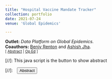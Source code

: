 ```yaml
---
title: "Hospital Vaccine Mandate Tracker"
collection: portfolio
date: 2021-07-24
venue: 'Global Epidemics'

---
```


**Outlet:** _Data Platform on Global Epidemics._
<br>
**Coauthors:** [Benjy Renton][brenton] and [Ashish Jha][ajha].
<br>
<small>[ <a href="#/" onclick="visib('hosptrack')">Abstract</a> | [Op Ed][hosptrack-pub] ]</small>

<div id="hosptrack" style="display: none; text-align: justify; line-height: 1.2" ><small>
Our hospital vaccine mandate tracker provided academics, policymakers, and the broader public with a comprehensive overview of which hospitals and health systems have mandated COVID-19 vaccinations for their clinical and non-clinical staff. In a pandemic which had already cost too many lives and created too many hardships, hospitals must uphold this standard and ensure that health systems are the safest spaces possible. Leading public health experts, clinicians, and organizations (including the American Hospital Association and American College of Emergency Physicians, and the American Association of Medical Colleges) all agree on the importance of vaccine mandates for hospital staff. We created this tracker to enable communities to input practices from their own local hospitals, and rally for systematic change in mandated vaccination policies.
</small><br><br/></div>

[hosptrack-pub]: https://globalepidemics.org/2021/07/24/new-hospital-vaccine-mandate-tracker/
[brenton]: https://bhrenton.journoportfolio.com/
[ajha]: https://dean.sph.brown.edu/dean

[//]: This java script is the button to show abstract
<script>
 function visib(id) {
  var x = document.getElementById(id);
  if (x.style.display === "block") {
    x.style.display = "none";
  } else {
    x.style.display = "block";
  }
}
</script>

[//]:&emsp;<button onclick="visib('polariz')" class="btn btn--inverse btn--small">Abstract</button>
